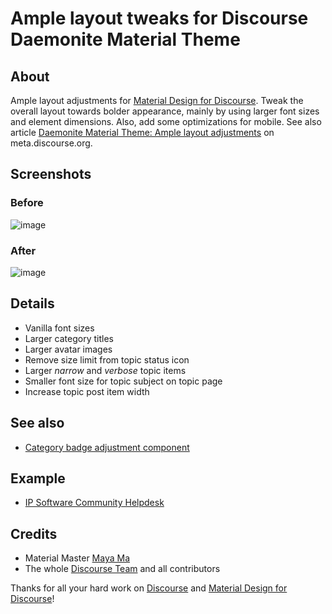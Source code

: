 # Ample layout tweaks for Discourse Daemonite Material Theme

## About
Ample layout adjustments for [Material Design for Discourse].
Tweak the overall layout towards bolder appearance,
mainly by using larger font sizes and element dimensions.
Also, add some optimizations for mobile.
See also article [Daemonite Material Theme: Ample layout adjustments] on meta.discourse.org.

## Screenshots
### Before
![image](https://meta-s3-cdn.freetls.fastly.net/original/3X/d/c/dc885d359f8dc762736cd2453c2005f0731bd49f.png)
### After
![image](https://meta-s3-cdn.freetls.fastly.net/original/3X/8/3/83422bb3e1dc03e691a65e2be6ab8ea1bda00d41.png)

## Details
- Vanilla font sizes
- Larger category titles
- Larger avatar images
- Remove size limit from topic status icon
- Larger _narrow_ and _verbose_ topic items
- Smaller font size for topic subject on topic page
- Increase topic post item width

## See also
- [Category badge adjustment component]

## Example
- [IP Software Community Helpdesk]

## Credits
- Material Master [Maya Ma]
- The whole [Discourse Team] and all contributors

Thanks for all your hard work on [Discourse] and [Material Design for Discourse]!

[Discourse]: https://discourse.org
[Material Design for Discourse]: https://github.com/Daemonite/discourse-material-theme
[Maya Ma]: https://github.com/sesemaya
[Discourse Team]: https://www.discourse.org/team
[IP Software Community Helpdesk]: https://meta.ip-tools.org/

[Daemonite Material Theme: Ample layout adjustments]: https://meta.discourse.org/t/daemonite-material-theme-ample-layout-adjustments/106379
[Category badge adjustment component]: https://meta.discourse.org/t/category-badge-adjustment-component/106366
